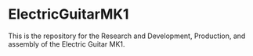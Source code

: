 # ElectricGuitarMK1
This is the repository for the Research and Development, Production, and assembly of the Electric Guitar MK1. 

